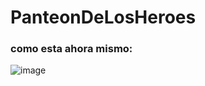 # PanteonDeLosHeroes
### como esta ahora mismo:
![image](https://github.com/amparooliver/PanteonDeLosHeroes/assets/70351967/3b1fb456-303c-4573-ab3f-836769fc0c8f)


